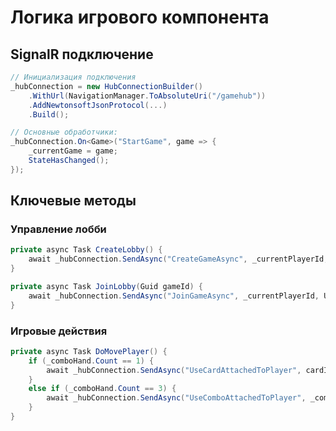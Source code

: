 # Логика игрового компонента

## SignalR подключение

```csharp
// Инициализация подключения
_hubConnection = new HubConnectionBuilder()
    .WithUrl(NavigationManager.ToAbsoluteUri("/gamehub"))
    .AddNewtonsoftJsonProtocol(...)
    .Build();

// Основные обработчики:
_hubConnection.On<Game>("StartGame", game => {
    _currentGame = game;
    StateHasChanged();
});
```

## Ключевые методы

### Управление лобби

```csharp
private async Task CreateLobby() {
    await _hubConnection.SendAsync("CreateGameAsync", _currentPlayerId, Username);
}

private async Task JoinLobby(Guid gameId) {
    await _hubConnection.SendAsync("JoinGameAsync", _currentPlayerId, Username, gameId);
}
```

### Игровые действия

```csharp
private async Task DoMovePlayer() {
    if (_comboHand.Count == 1) {
        await _hubConnection.SendAsync("UseCardAttachedToPlayer", cardIndex, _selectedPlayer);
    }
    else if (_comboHand.Count == 3) {
        await _hubConnection.SendAsync("UseComboAttachedToPlayer", _comboHand, _selectedPlayer);
    }
}
```
